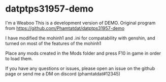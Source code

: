 # datptps31957-demo
I'm a Weaboo
This is a development version of DEMO. Original program from https://github.com/Phamtatdat/datptps31957-demo

I have modified the mohinh1 and .ini for compatability with genshin, and turned on most of the features of the mohinh1 

Place any mods created in the Mods folder and press F10 in game in order to load them.

If you have any questions or issues, please open an issue on the github page or send me a DM on discord (phamtatdat#12345)
